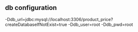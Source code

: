 ## db configuration
-Ddb_url=jdbc:mysql://localhost:3306/product_price?createDatabaseIfNotExist=true -Ddb_user=root -Ddb_pwd=root
